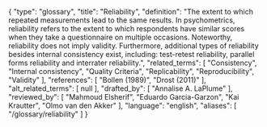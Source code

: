 {
    "type": "glossary",
    "title": "Reliability",
    "definition": "The extent to which repeated measurements lead to the same results. In psychometrics, reliability refers to the extent to which respondents have similar scores when they take a questionnaire on multiple occasions. Noteworthy, reliability does not imply validity. Furthermore, additional types of reliability besides internal consistency exist, including: test-retest reliability, parallel forms reliability and interrater reliability.",
    "related_terms": [
        "Consistency",
        "Internal consistency",
        "Quality Criteria",
        "Replicability",
        "Reproducibility",
        "Validity"
    ],
    "references": [
        "Bollen (1989)",
        "Drost (2011)"
    ],
    "alt_related_terms": [
        null
    ],
    "drafted_by": [
        "Annalise A. LaPlume"
    ],
    "reviewed_by": [
        "Mahmoud Elsherif",
        "Eduardo Garcia-Garzon",
        "Kai Krautter",
        "Olmo van den Akker"
    ],
    "language": "english",
    "aliases": [
        "/glossary/reliability"
    ]
}